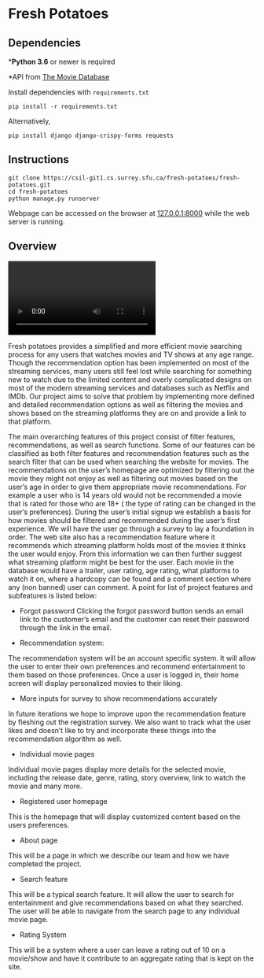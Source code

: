 # Fresh Potatoes

## Dependencies

***Python 3.6** or newer is required

*API  from [The Movie Database](https://developers.themoviedb.org/3/)

Install dependencies with `requirements.txt`

```
pip install -r requirements.txt
```

Alternatively,

```
pip install django django-crispy-forms requests
```

## Instructions

```
git clone https://csil-git1.cs.surrey.sfu.ca/fresh-potatoes/fresh-potatoes.git
cd fresh-potatoes
python manage.py runserver
```

Webpage can be accessed on the browser at [127.0.0.1:8000](127.0.0.1:8000/) while the web server is running.

## Overview

![Demonstration Video](src/demo.mp4)

Fresh potatoes provides a simplified and more efficient movie searching process for any users that watches movies and TV shows at any age range. Though the recommendation option has been implemented on most of the streaming services, many users still feel lost while searching for something new to watch due to the limited content and overly complicated designs on most of the modern streaming services and databases such as Netflix and IMDb. Our project aims to solve that problem by implementing more defined and detailed recommendation options as well as filtering the movies and shows based on the streaming platforms they are on and provide a link to that platform. 

The main overarching features of this project consist of filter features, recommendations, as well as search functions. Some of our features can be classified as both filter features and recommendation features such as the search filter that can be used when searching the website for movies. 
The recommendations on the user’s homepage are optimized by filtering out the movie they might not enjoy as well as filtering out movies based on the user’s age in order to give them appropriate movie recommendations. For example a user who is 14 years old would not be recommended a movie that is rated for those who are 18+ ( the type of rating can be changed in the user’s preferences).
During the user’s initial signup we establish a basis for how movies should be filtered and recommended during the user’s first experience. We will have the user go through a survey to lay a foundation in order. The web site also has a recommendation feature where it recommends which streaming platform holds most of the movies it thinks the user would enjoy. From this information we can then further suggest what streaming platform might be best for the user. Each movie in the database would have a trailer, user rating, age rating, what platforms to watch it on, where a hardcopy can be found and a comment section where any (non banned) user can comment. A point for list of project features and subfeatures is listed below:


- Forgot password
Clicking the forgot password button sends an email link to the customer’s email and the customer can reset their password through the link in the email.


- Recommendation system:

The recommendation system will be an account specific system. It will allow the user to enter their own preferences and recommend entertainment to them based on those preferences. Once a user is logged in, their home screen will display personalized movies to their liking.

- More inputs for survey to show recommendations accurately

In future iterations we hope to improve upon the recommendation feature by fleshing out the registration survey. We also want to track what the user likes and doesn’t like to try and incorporate these things into the recommendation algorithm as well.

- Individual movie pages

Individual movie pages display more details for the selected movie, including the release date, genre, rating, story overview, link to watch the movie and many more. 

- Registered user homepage

This is the homepage that will display customized content based on the users preferences.

- About page

This will be a page in which we describe our team and how we have completed the project.

- Search feature

This will be a typical search feature. It will allow the user to search for entertainment and give recommendations based on what they searched. The user will be able to navigate from the search page to any individual movie page.

- Rating System

This will be a system where a user can leave a rating out of 10 on a movie/show and have it contribute to an aggregate rating that is kept on the site.

